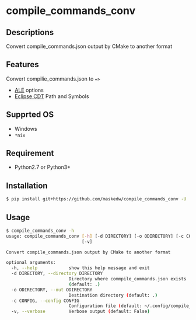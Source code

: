 # compile_commands_conv

## Descriptions
Convert compile_commands.json output by CMake to another format

## Features
Convert compilie_commands.json to `=>`

+ [ALE](https://github.com/w0rp/ale) options
+ [Eclipse CDT](https://www.eclipse.org/cdt/) Path and Symbols

## Supprted OS
+ Windows
+ `*nix`

## Requirement
+ Python2.7 or Python3+

## Installation
```sh
$ pip install git+https://github.com/maskedw/compile_commands_conv -U
```

## Usage
```sh
$ compile_commands_conv -h
usage: compile_commands_conv [-h] [-d DIRECTORY] [-o ODIRECTORY] [-c CONFIG]
                             [-v]

Convert compile_commands.json output by CMake to another format

optional arguments:
  -h, --help            show this help message and exit
  -d DIRECTORY, --directory DIRECTORY
                        Directory where commpile_commands.json exists
                        (default: .)
  -o ODIRECTORY, --out ODIRECTORY
                        Destination directory (default: .)
  -c CONFIG, --config CONFIG
                        Configuration file (default: ~/.config/compile_commands_conv/compile_commands_conv.yml)
  -v, --verbose         Verbose output (default: False)
```
